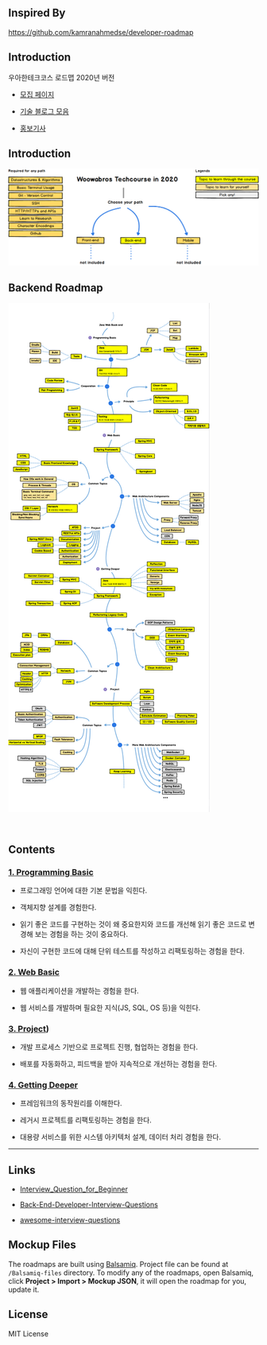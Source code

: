 ## Inspired By
https://github.com/kamranahmedse/developer-roadmap

## Introduction
우아한테크코스 로드맵 2020년 버전<br>

- [모집 페이지](https://woowacourse.github.io/)

- [기술 블로그 모음](https://woowabros.github.io/category/techcourse/)

- [홍보기사](https://ppss.kr/archives/201479)

## Introduction
![](./Images/intro_roadmap_v1.0.png)

## Backend Roadmap
![](./Images/backend_roadmap_v1.0.1.png)

<br>


## Contents

### [1. Programming Basic](./docs/1_programming_basic/README.md)

- 프로그래밍 언어에 대한 기본 문법을 익힌다.

- 객체지향 설계를 경험한다.

- 읽기 좋은 코드를 구현하는 것이 왜 중요한지와 코드를 개선해 읽기 좋은 코드로 변경해 보는 경험을 하는 것이 중요하다.

- 자신이 구현한 코드에 대해 단위 테스트를 작성하고 리팩토링하는 경험을 한다.

### [2. Web Basic](./docs/2_web_basic/README.md)

- 웹 애플리케이션을 개발하는 경험을 한다.

- 웹 서비스를 개발하며 필요한 지식(JS, SQL, OS 등)을 익힌다.


### [3. Project](./docs/3_project/README.md))

- 개발 프로세스 기반으로 프로젝트 진행, 협업하는 경험을 한다.

- 배포를 자동화하고, 피드백을 받아 지속적으로 개선하는 경험을 한다.


### [4. Getting Deeper](./docs/4_getting_deeper/README.md)

- 프레임워크의 동작원리를 이해한다.

- 레거시 프로젝트를 리팩토링하는 경험을 한다.

- 대용량 서비스를 위한 시스템 아키텍처 설계, 데이터 처리 경험을 한다.


---


## Links

- [Interview_Question_for_Beginner](https://github.com/JaeYeopHan/Interview_Question_for_Beginner)

- [Back-End-Developer-Interview-Questions](https://github.com/arialdomartini/Back-End-Developer-Interview-Questions)

- [awesome-interview-questions](https://github.com/MaximAbramchuck/awesome-interview-questions)


## Mockup Files
The roadmaps are built using [Balsamiq](https://balsamiq.com/products/mockups/). Project file can be found at `/Balsamiq-files` directory. To modify any of the roadmaps, open Balsamiq, click **Project > Import > Mockup JSON**, it will open the roadmap for you, update it.

## License
MIT License

